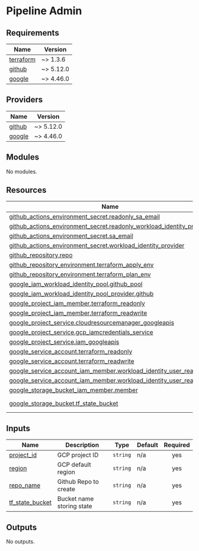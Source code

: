 # Pipeline Admin

<!-- V2 -->
<!-- BEGINNING OF PRE-COMMIT-TERRAFORM DOCS HOOK -->
## Requirements

| Name | Version |
|------|---------|
| <a name="requirement_terraform"></a> [terraform](#requirement\_terraform) | ~> 1.3.6 |
| <a name="requirement_github"></a> [github](#requirement\_github) | ~> 5.12.0 |
| <a name="requirement_google"></a> [google](#requirement\_google) | ~> 4.46.0 |

## Providers

| Name | Version |
|------|---------|
| <a name="provider_github"></a> [github](#provider\_github) | ~> 5.12.0 |
| <a name="provider_google"></a> [google](#provider\_google) | ~> 4.46.0 |

## Modules

No modules.

## Resources

| Name | Type |
|------|------|
| [github_actions_environment_secret.readonly_sa_email](https://registry.terraform.io/providers/integrations/github/latest/docs/resources/actions_environment_secret) | resource |
| [github_actions_environment_secret.readonly_workload_identity_provider](https://registry.terraform.io/providers/integrations/github/latest/docs/resources/actions_environment_secret) | resource |
| [github_actions_environment_secret.sa_email](https://registry.terraform.io/providers/integrations/github/latest/docs/resources/actions_environment_secret) | resource |
| [github_actions_environment_secret.workload_identity_provider](https://registry.terraform.io/providers/integrations/github/latest/docs/resources/actions_environment_secret) | resource |
| [github_repository.repo](https://registry.terraform.io/providers/integrations/github/latest/docs/resources/repository) | resource |
| [github_repository_environment.terraform_apply_env](https://registry.terraform.io/providers/integrations/github/latest/docs/resources/repository_environment) | resource |
| [github_repository_environment.terraform_plan_env](https://registry.terraform.io/providers/integrations/github/latest/docs/resources/repository_environment) | resource |
| [google_iam_workload_identity_pool.github_pool](https://registry.terraform.io/providers/hashicorp/google/latest/docs/resources/iam_workload_identity_pool) | resource |
| [google_iam_workload_identity_pool_provider.github](https://registry.terraform.io/providers/hashicorp/google/latest/docs/resources/iam_workload_identity_pool_provider) | resource |
| [google_project_iam_member.terraform_readonly](https://registry.terraform.io/providers/hashicorp/google/latest/docs/resources/project_iam_member) | resource |
| [google_project_iam_member.terraform_readwrite](https://registry.terraform.io/providers/hashicorp/google/latest/docs/resources/project_iam_member) | resource |
| [google_project_service.cloudresourcemanager_googleapis](https://registry.terraform.io/providers/hashicorp/google/latest/docs/resources/project_service) | resource |
| [google_project_service.gcp_iamcredentials_service](https://registry.terraform.io/providers/hashicorp/google/latest/docs/resources/project_service) | resource |
| [google_project_service.iam_googleapis](https://registry.terraform.io/providers/hashicorp/google/latest/docs/resources/project_service) | resource |
| [google_service_account.terraform_readonly](https://registry.terraform.io/providers/hashicorp/google/latest/docs/resources/service_account) | resource |
| [google_service_account.terraform_readwrite](https://registry.terraform.io/providers/hashicorp/google/latest/docs/resources/service_account) | resource |
| [google_service_account_iam_member.workload_identity_user_readonly](https://registry.terraform.io/providers/hashicorp/google/latest/docs/resources/service_account_iam_member) | resource |
| [google_service_account_iam_member.workload_identity_user_readwrite](https://registry.terraform.io/providers/hashicorp/google/latest/docs/resources/service_account_iam_member) | resource |
| [google_storage_bucket_iam_member.member](https://registry.terraform.io/providers/hashicorp/google/latest/docs/resources/storage_bucket_iam_member) | resource |
| [google_storage_bucket.tf_state_bucket](https://registry.terraform.io/providers/hashicorp/google/latest/docs/data-sources/storage_bucket) | data source |

## Inputs

| Name | Description | Type | Default | Required |
|------|-------------|------|---------|:--------:|
| <a name="input_project_id"></a> [project\_id](#input\_project\_id) | GCP project ID | `string` | n/a | yes |
| <a name="input_region"></a> [region](#input\_region) | GCP default region | `string` | n/a | yes |
| <a name="input_repo_name"></a> [repo\_name](#input\_repo\_name) | Github Repo to create | `string` | n/a | yes |
| <a name="input_tf_state_bucket"></a> [tf\_state\_bucket](#input\_tf\_state\_bucket) | Bucket name storing state | `string` | n/a | yes |

## Outputs

No outputs.
<!-- END OF PRE-COMMIT-TERRAFORM DOCS HOOK -->
